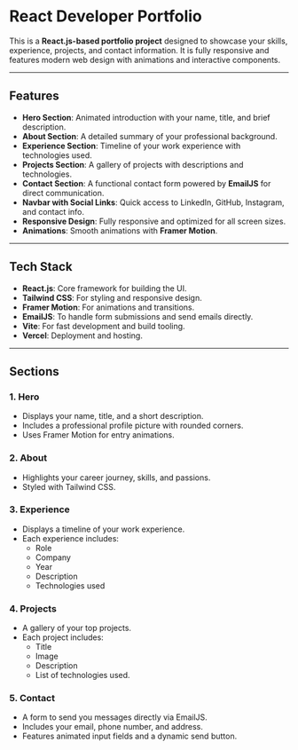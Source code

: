 # React Developer Portfolio

This is a **React.js-based portfolio project** designed to showcase your skills, experience, projects, and contact information. It is fully responsive and features modern web design with animations and interactive components.

---

## Features

- **Hero Section**: Animated introduction with your name, title, and brief description.
- **About Section**: A detailed summary of your professional background.
- **Experience Section**: Timeline of your work experience with technologies used.
- **Projects Section**: A gallery of projects with descriptions and technologies.
- **Contact Section**: A functional contact form powered by **EmailJS** for direct communication.
- **Navbar with Social Links**: Quick access to LinkedIn, GitHub, Instagram, and contact info.
- **Responsive Design**: Fully responsive and optimized for all screen sizes.
- **Animations**: Smooth animations with **Framer Motion**.

---

## Tech Stack

- **React.js**: Core framework for building the UI.
- **Tailwind CSS**: For styling and responsive design.
- **Framer Motion**: For animations and transitions.
- **EmailJS**: To handle form submissions and send emails directly.
- **Vite**: For fast development and build tooling.
- **Vercel**: Deployment and hosting.

---

## Sections

### 1. Hero
- Displays your name, title, and a short description.
- Includes a professional profile picture with rounded corners.
- Uses Framer Motion for entry animations.

### 2. About
- Highlights your career journey, skills, and passions.
- Styled with Tailwind CSS.

### 3. Experience
- Displays a timeline of your work experience.
- Each experience includes:
  - Role
  - Company
  - Year
  - Description
  - Technologies used

### 4. Projects
- A gallery of your top projects.
- Each project includes:
  - Title
  - Image
  - Description
  - List of technologies used.

### 5. Contact
- A form to send you messages directly via EmailJS.
- Includes your email, phone number, and address.
- Features animated input fields and a dynamic send button.
